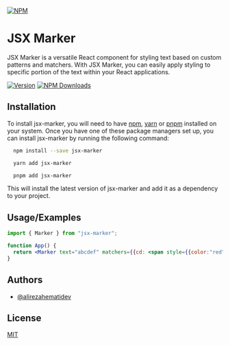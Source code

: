 [![NPM](https://nodei.co/npm/jsx-marker.png)](https://nodei.co/npm/jsx-marker/)

# JSX Marker

JSX Marker is a versatile React component for styling text based on custom patterns and matchers. With JSX Marker, you can easily apply styling to specific portion of the text within your React applications.

[![Version][version-badge]][package]
[![NPM Downloads][dw-badge]][package]

[dw-badge]: https://img.shields.io/npm/dw/jsx-marker
[version-badge]: https://img.shields.io/npm/v/jsx-marker
[package]: https://www.npmjs.com/package/jsx-marker

## Installation

To install jsx-marker, you will need to have [npm](https://npmjs.com), [yarn](https://yarnpkg.com) or [pnpm](https://pnpm.io) installed on your system. Once you have one of these package managers set up, you can install jsx-marker by running the following command:

```bash
  npm install --save jsx-marker
```

```bash
  yarn add jsx-marker
```

```bash
  pnpm add jsx-marker
```

This will install the latest version of jsx-marker and add it as a dependency to your project.

## Usage/Examples

```jsx
import { Marker } from "jsx-marker";

function App() {
  return <Marker text="abcdef" matchers={{cd: <span style={{color:"red"}} />}} />;
}
```

## Authors

- [@alirezahematidev](https://github.com/alirezahematidev)

## License

[MIT](https://choosealicense.com/licenses/mit/)